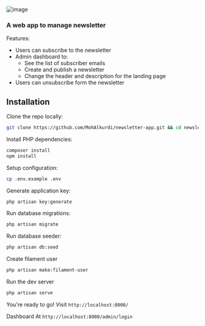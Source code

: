 ![image](https://github.com/MohAlkurdi/newsletter-app/assets/64875290/97f58490-5873-48e2-b959-482147e2d036)

### A web app to manage newsletter

Features:

-   Users can subscribe to the newsletter
-   Admin dashboard to:
    -   See the list of subscriber emails
    -   Create and publish a newsletter
    -   Change the header and description for the landing page
-   Users can unsubscribe form the newsletter

## Installation

Clone the repo locally:

```sh
git clone https://github.com/MohAlkurdi/newsletter-app.git && cd newsletter-app
```

Install PHP dependencies:

```sh
composer install
npm install
```

Setup configuration:

```sh
cp .env.example .env
```

Generate application key:

```sh
php artisan key:generate
```

Run database migrations:

```sh
php artisan migrate
```

Run database seeder:

```sh
php artisan db:seed
```

Create filament user

```bash
php artisan make:filament-user
```

Run the dev server

```sh
php artisan serve
```

You're ready to go! Visit
`http://localhost:8000/`

Dashboard At
`http://localhost:8000/admin/login`
